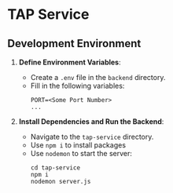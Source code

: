 # TAP Service

## Development Environment

1. **Define Environment Variables**:
   - Create a `.env` file in the `backend` directory.
   - Fill in the following variables:
     ```
     PORT=<Some Port Number>
     ...
     ```

2. **Install Dependencies and Run the Backend**:
   - Navigate to the `tap-service` directory.
   - Use `npm i` to install packages
   - Use `nodemon` to start the server:
     ```
     cd tap-service
     npm i
     nodemon server.js
     ```
